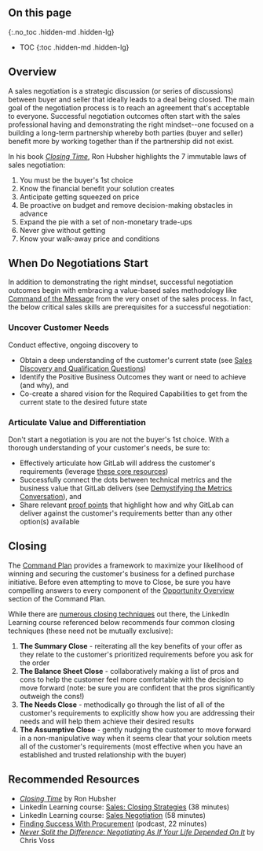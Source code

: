 ## On this page
{:.no_toc .hidden-md .hidden-lg}

- TOC
{:toc .hidden-md .hidden-lg}

## Overview

A sales negotiation is a strategic discussion (or series of discussions) between buyer and seller that ideally leads to a deal being closed. The main goal of the negotiation process is to reach an agreement that's acceptable to everyone. Successful negotiation outcomes often start with the sales professional having and demonstrating the right mindset--one focused on a building a long-term partnership whereby both parties (buyer and seller) benefit more by working together than if the partnership did not exist.

In his book [_Closing Time_](https://www.amazon.com/Closing-immutable-Sales-Negotiation-Hubsher/dp/0981789005), Ron Hubsher highlights the 7 immutable laws of sales negotiation:

1. You must be the buyer's 1st choice
1. Know the financial benefit your solution creates
1. Anticipate getting squeezed on price
1. Be proactive on budget and remove decision-making obstacles in advance
1. Expand the pie with a set of non-monetary trade-ups
1. Never give without getting
1. Know your walk-away price and conditions

## When Do Negotiations Start

In addition to demonstrating the right mindset, successful negotiation outcomes begin with embracing a value-based sales methodology like [Command of the Message](/handbook/sales/command-of-the-message/) from the very onset of the sales process. In fact, the below critical sales skills are prerequisites for a successful negotiation:

### Uncover Customer Needs

Conduct effective, ongoing discovery to

- Obtain a deep understanding of the customer's current state (see [Sales Discovery and Qualification Questions](/handbook/sales/qualification-questions/))
- Identify the Positive Business Outcomes they want or need to achieve (and why), and
- Co-create a shared vision for the Required Capabilities to get from the current state to the desired future state

### Articulate Value and Differentiation

Don't start a negotiation is you are not the buyer's 1st choice. With a thorough understanding of your customer's needs, be sure to:

- Effectively articulate how GitLab will address the customer's requirements (leverage [these core resources](/handbook/sales/command-of-the-message/#resources-core-content))
- Successfully connect the dots between technical metrics and the business value that GitLab delivers (see [Demystifying the Metrics Conversation](https://about.gitlab.com/handbook/sales/command-of-the-message/metrics/)), and
- Share relevant [proof points](/handbook/sales/command-of-the-message/proof-points/) that highlight how and why GitLab can deliver against the customer's requirements better than any other option(s) available

## Closing

The [Command Plan](/handbook/sales/command-of-the-message/command-plan/) provides a framework to maximize your likelihood of winning and securing the customer's business for a defined purchase initiative. Before even attempting to move to Close, be sure you have compelling answers to every component of the [Opportunity Overview](/handbook/sales/command-of-the-message/command-plan/#opportunity-overview) section of the Command Plan.

While there are [numerous closing techniques](https://spotio.com/blog/sales-closing-techniques/) out there, the LinkedIn Learning course referenced below recommends four common closing techniques (these need not be mutually exclusive):

1. **The Summary Close** - reiterating all the key benefits of your offer as they relate to the customer's prioritized requirements before you ask for the order
1. **The Balance Sheet Close** - collaboratively making a list of pros and cons to help the customer feel more comfortable with the decision to move forward (note: be sure you are confident that the pros significantly outweigh the cons!)
1. **The Needs Close** - methodically go through the list of all of the customer's requirements to explicitly show how you are addressing their needs and will help them achieve their desired results
1. **The Assumptive Close** - gently nudging the customer to move forward in a non-manipulative way when it seems clear that your solution meets all of the customer's requirements (most effective when you have an established and trusted relationship with the buyer)

## Recommended Resources

- [_Closing Time_](https://www.amazon.com/Closing-immutable-Sales-Negotiation-Hubsher/dp/0981789005) by Ron Hubsher
- LinkedIn Learning course: [Sales: Closing Strategies](https://www.linkedin.com/learning/sales-closing-strategies/) (38 minutes)
- LinkedIn Learning course: [Sales Negotiation](https://www.linkedin.com/learning/sales-negotiation/) (58 minutes)
- [Finding Success With Procurement](https://podcasts.apple.com/us/podcast/34-finding-success-with-procurement-w-tim-caito/id991362894?i=1000494550388) (podcast, 22 minutes)
- [_Never Split the Difference: Negotiating As If Your Life Depended On It_](https://www.amazon.com/Never-Split-Difference-Negotiating-Depended/dp/0062407805/) by Chris Voss